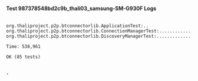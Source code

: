 #### Test 987378548bd2c9b_thali03_samsung-SM-G930F Logs


```

org.thaliproject.p2p.btconnectorlib.ApplicationTest:..
org.thaliproject.p2p.btconnectorlib.ConnectionManagerTest:..........................
org.thaliproject.p2p.btconnectorlib.DiscoveryManagerTest:................................................

Time: 538,961

OK (85 tests)


,
```
